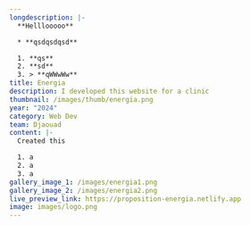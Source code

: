 ```yaml
---
longdescription: |-
  **Helllooooo**

  * **qsdqsdqsd**

  1. **qs**
  2. **sd**
  3. > **qWWwWw**
title: Energia
description: I developed this website for a clinic
thumbnail: /images/thumb/energia.png
year: "2024"
category: Web Dev
team: Djaouad
content: |-
  Created this

  1. a
  2. a
  3. a
gallery_image_1: /images/energia1.png
gallery_image_2: /images/energia2.png
live_preview_link: https://proposition-energia.netlify.app
image: images/logo.png
---
```

